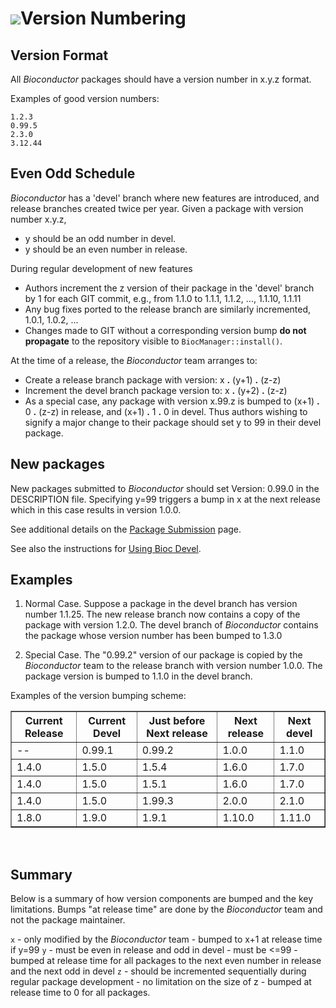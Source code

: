 ![](/images/icons/magnifier.gif)Version Numbering
=================

Version Format
-----------------
All _Bioconductor_ packages should have a version number in x.y.z format.

Examples of good version numbers:

    1.2.3
    0.99.5
    2.3.0
    3.12.44

Even Odd Schedule
-----------------

_Bioconductor_ has a 'devel' branch where new features are introduced,
and release branches created twice per year.  Given a package with
version number x.y.z,

* y should be an odd number in devel.
* y should be an even number in release.

During regular development of new features

* Authors increment the z version of their package in the 'devel'
  branch by 1 for each GIT commit, e.g., from 1.1.0 to 1.1.1, 1.1.2,
  ..., 1.1.10, 1.1.11
* Any bug fixes ported to the release branch are similarly
  incremented, 1.0.1, 1.0.2, ...
* Changes made to GIT without a corresponding version bump **do not
  propagate** to the repository visible to `BiocManager::install()`.

At the time of a release, the _Bioconductor_ team arranges to:

* Create a release branch package with version: x **.** (y+1) **.** (z-z)
* Increment the devel branch package version to: x **.** (y+2) **.** (z-z)
* As a special case, any package with version x.99.z is bumped to
  (x+1) **.** 0 **.** (z-z) in release, and (x+1) **.** 1 **.** 0 in devel.
  Thus authors wishing to signify a major change to their package should set y
  to 99 in their devel package.

New packages
-----------------

New packages submitted to _Bioconductor_ should set Version: 0.99.0 in the
DESCRIPTION file. Specifying y=99 triggers a bump in x at the next release
which in this case results in version 1.0.0.

See additional details on
the [Package Submission](/developers/package-submission) page.

See also the instructions for [Using Bioc Devel][].

[Using Bioc Devel]: /developers/how-to/useDevel/

Examples
-----------------

1. Normal Case. Suppose a package in the devel branch has version
   number 1.1.25. The new release branch now contains a copy of the
   package with version 1.2.0.  The devel branch of _Bioconductor_
   contains the package whose version number has been bumped to
   1.3.0

2. Special Case.  The "0.99.2" version of our package is copied by the
   _Bioconductor_ team to the release branch with version number
   1.0.0. The package version is bumped to 1.1.0 in the devel
   branch.

Examples of the version bumping scheme:

<table border="1" cellpadding="5" cellspacing="0">
<thead valign="bottom">
<tr>
  <th class="head">Current Release</th>
  <th class="head">Current Devel</th>
  <th class="head">Just before Next release</th>
  <th class="head">Next release</th>
  <th class="head">Next devel</th>
</tr>
</thead>
<tbody valign="top">
<tr>
  <td>--</td><td>0.99.1</td><td>0.99.2</td><td>1.0.0</td><td>1.1.0</td>
</tr>
<tr>
  <td>1.4.0</td><td>1.5.0</td><td>1.5.4</td><td>1.6.0</td><td>1.7.0</td>
</tr>
<tr>
  <td>1.4.0</td><td>1.5.0</td><td>1.5.1</td><td>1.6.0</td><td>1.7.0</td>
</tr>
<tr>
  <td>1.4.0</td><td>1.5.0</td><td>1.99.3</td><td>2.0.0</td><td>2.1.0</td>
</tr>
<tr>
  <td>1.8.0</td><td>1.9.0</td><td>1.9.1</td><td>1.10.0</td><td>1.11.0</td>
</tr>
</tbody>
</table>
<br />

Summary
-----------------

Below is a summary of how version components are bumped and the
key limitations. Bumps "at release time" are done by the _Bioconductor_
team and not the package maintainer.

`x`
    - only modified by the _Bioconductor_ team
    - bumped to x+1 at release time if y=99
`y`
    - must be even in release and odd in devel
    - must be <=99
    - bumped at release time for all packages to the next
      even number in release and the next odd in devel
`z`
    - should be incremented sequentially during regular package development
    - no limitation on the size of z
    - bumped at release time to 0 for all packages.
